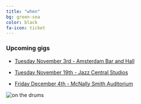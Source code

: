 ```yaml
---
title: "when"
bg: green-sea
color: black
fa-icon: ticket
---
```


### Upcoming gigs

- [Tuesday November 3rd - Amsterdam Bar and Hall](http://www.amsterdambarandhall.com/)

- [Tuesday November 19th - Jazz Central Studios](http://jazzcentralstudios.org/event/mcnally-smith-singer-showcase/)

- [Friday December 4th - McNally Smith Auditorium](http://www.mcnallysmith.edu/)

![on the drums](https://scontent-sjc2-1.xx.fbcdn.net/hphotos-xtf1/v/t1.0-9/12063735_10200890363058236_6292654877350649008_n.jpg?oh=5feb70f1fe23b09b01fc5525707fd262&oe=56C6059F)
